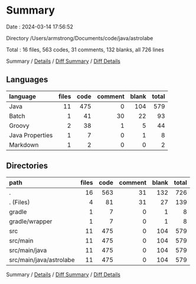 # Summary

Date : 2024-03-14 17:56:52

Directory /Users/armstrong/Documents/code/java/astrolabe

Total : 16 files,  563 codes, 31 comments, 132 blanks, all 726 lines

Summary / [Details](details.md) / [Diff Summary](diff.md) / [Diff Details](diff-details.md)

## Languages
| language | files | code | comment | blank | total |
| :--- | ---: | ---: | ---: | ---: | ---: |
| Java | 11 | 475 | 0 | 104 | 579 |
| Batch | 1 | 41 | 30 | 22 | 93 |
| Groovy | 2 | 38 | 1 | 5 | 44 |
| Java Properties | 1 | 7 | 0 | 1 | 8 |
| Markdown | 1 | 2 | 0 | 0 | 2 |

## Directories
| path | files | code | comment | blank | total |
| :--- | ---: | ---: | ---: | ---: | ---: |
| . | 16 | 563 | 31 | 132 | 726 |
| . (Files) | 4 | 81 | 31 | 27 | 139 |
| gradle | 1 | 7 | 0 | 1 | 8 |
| gradle/wrapper | 1 | 7 | 0 | 1 | 8 |
| src | 11 | 475 | 0 | 104 | 579 |
| src/main | 11 | 475 | 0 | 104 | 579 |
| src/main/java | 11 | 475 | 0 | 104 | 579 |
| src/main/java/astrolabe | 11 | 475 | 0 | 104 | 579 |

Summary / [Details](details.md) / [Diff Summary](diff.md) / [Diff Details](diff-details.md)